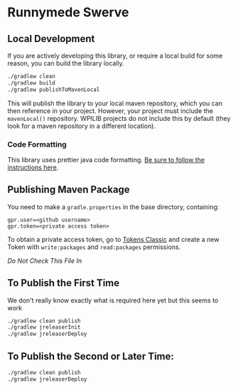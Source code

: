 # Runnymede Swerve

## Local Development

If you are actively developing this library, or require a local build for some reason, you can build the library
locally.

```bash
./gradlew clean
./gradlew build
./gradlew publishToMavenLocal
```

This will publish the library to your local maven repository, which you can then reference in your project. However,
your project must include the `mavenLocal()` repository. WPILIB projects do not include this by default (they look for a
maven repository in a different location).

### Code Formatting
This library uses prettier java code formatting. [Be sure to follow the instructions here](https://github.com/jhipster/prettier-java/blob/main/docs/advanced_usage.md).

## Publishing Maven Package

You need to make a `gradle.properties` in the base directory, containing:

```
gpr.user=<github username>
gpr.token=<private access token>
```

To obtain a private access token, go to [Tokens Classic](https://github.com/settings/tokens) and create a new Token with
`write:packages` and `read:packages` permissions.

*Do Not Check This File In*

## To Publish the First Time

We don't really know exactly what is required here yet but this seems to work

```bash
./gradlew clean publish
./gradlew jreleaserInit
./gradlew jreleaserDeploy
```

## To Publish the Second or Later Time:

```bash
./gradlew clean publish
./gradlew jreleaserDeploy
```

